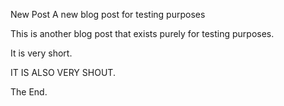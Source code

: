 New Post
A new blog post for testing purposes


This is another blog post that exists purely for testing purposes.

It is very short.

IT IS ALSO VERY SHOUT.

The End.